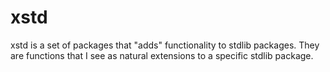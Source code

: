 # xstd

xstd is a set of packages that "adds" functionality to stdlib packages.
They are functions that I see as natural extensions to a specific stdlib package.
